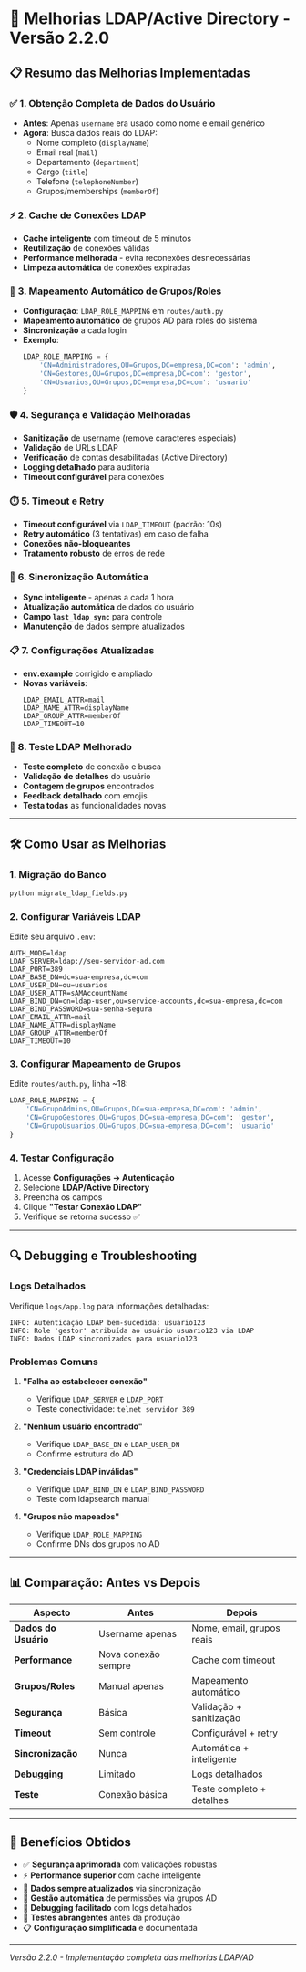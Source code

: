 # 🚀 Melhorias LDAP/Active Directory - Versão 2.2.0

## 📋 **Resumo das Melhorias Implementadas**

### ✅ **1. Obtenção Completa de Dados do Usuário**
- **Antes**: Apenas `username` era usado como nome e email genérico
- **Agora**: Busca dados reais do LDAP:
  - Nome completo (`displayName`)
  - Email real (`mail`)
  - Departamento (`department`)
  - Cargo (`title`)
  - Telefone (`telephoneNumber`)
  - Grupos/memberships (`memberOf`)

### ⚡ **2. Cache de Conexões LDAP**
- **Cache inteligente** com timeout de 5 minutos
- **Reutilização** de conexões válidas
- **Performance melhorada** - evita reconexões desnecessárias
- **Limpeza automática** de conexões expiradas

### 👥 **3. Mapeamento Automático de Grupos/Roles**
- **Configuração**: `LDAP_ROLE_MAPPING` em `routes/auth.py`
- **Mapeamento automático** de grupos AD para roles do sistema
- **Sincronização** a cada login
- **Exemplo**:
  ```python
  LDAP_ROLE_MAPPING = {
      'CN=Administradores,OU=Grupos,DC=empresa,DC=com': 'admin',
      'CN=Gestores,OU=Grupos,DC=empresa,DC=com': 'gestor',
      'CN=Usuarios,OU=Grupos,DC=empresa,DC=com': 'usuario'
  }
  ```

### 🛡️ **4. Segurança e Validação Melhoradas**
- **Sanitização** de username (remove caracteres especiais)
- **Validação** de URLs LDAP
- **Verificação** de contas desabilitadas (Active Directory)
- **Logging detalhado** para auditoria
- **Timeout configurável** para conexões

### ⏱️ **5. Timeout e Retry**
- **Timeout configurável** via `LDAP_TIMEOUT` (padrão: 10s)
- **Retry automático** (3 tentativas) em caso de falha
- **Conexões não-bloqueantes**
- **Tratamento robusto** de erros de rede

### 🔄 **6. Sincronização Automática**
- **Sync inteligente** - apenas a cada 1 hora
- **Atualização automática** de dados do usuário
- **Campo `last_ldap_sync`** para controle
- **Manutenção** de dados sempre atualizados

### 📋 **7. Configurações Atualizadas**
- **env.example** corrigido e ampliado
- **Novas variáveis**:
  ```env
  LDAP_EMAIL_ATTR=mail
  LDAP_NAME_ATTR=displayName
  LDAP_GROUP_ATTR=memberOf
  LDAP_TIMEOUT=10
  ```

### 🧪 **8. Teste LDAP Melhorado**
- **Teste completo** de conexão e busca
- **Validação de detalhes** do usuário
- **Contagem de grupos** encontrados
- **Feedback detalhado** com emojis
- **Testa todas** as funcionalidades novas

---

## 🛠️ **Como Usar as Melhorias**

### 1. **Migração do Banco**
```bash
python migrate_ldap_fields.py
```

### 2. **Configurar Variáveis LDAP**
Edite seu arquivo `.env`:
```env
AUTH_MODE=ldap
LDAP_SERVER=ldap://seu-servidor-ad.com
LDAP_PORT=389
LDAP_BASE_DN=dc=sua-empresa,dc=com
LDAP_USER_DN=ou=usuarios
LDAP_USER_ATTR=sAMAccountName
LDAP_BIND_DN=cn=ldap-user,ou=service-accounts,dc=sua-empresa,dc=com
LDAP_BIND_PASSWORD=sua-senha-segura
LDAP_EMAIL_ATTR=mail
LDAP_NAME_ATTR=displayName
LDAP_GROUP_ATTR=memberOf
LDAP_TIMEOUT=10
```

### 3. **Configurar Mapeamento de Grupos**
Edite `routes/auth.py`, linha ~18:
```python
LDAP_ROLE_MAPPING = {
    'CN=GrupoAdmins,OU=Grupos,DC=sua-empresa,DC=com': 'admin',
    'CN=GrupoGestores,OU=Grupos,DC=sua-empresa,DC=com': 'gestor',
    'CN=GrupoUsuarios,OU=Grupos,DC=sua-empresa,DC=com': 'usuario'
}
```

### 4. **Testar Configuração**
1. Acesse **Configurações → Autenticação**
2. Selecione **LDAP/Active Directory**
3. Preencha os campos
4. Clique **"Testar Conexão LDAP"**
5. Verifique se retorna sucesso ✅

---

## 🔍 **Debugging e Troubleshooting**

### **Logs Detalhados**
Verifique `logs/app.log` para informações detalhadas:
```
INFO: Autenticação LDAP bem-sucedida: usuario123
INFO: Role 'gestor' atribuída ao usuário usuario123 via LDAP
INFO: Dados LDAP sincronizados para usuario123
```

### **Problemas Comuns**

1. **"Falha ao estabelecer conexão"**
   - Verifique `LDAP_SERVER` e `LDAP_PORT`
   - Teste conectividade: `telnet servidor 389`

2. **"Nenhum usuário encontrado"**
   - Verifique `LDAP_BASE_DN` e `LDAP_USER_DN`
   - Confirme estrutura do AD

3. **"Credenciais LDAP inválidas"**
   - Verifique `LDAP_BIND_DN` e `LDAP_BIND_PASSWORD`
   - Teste com ldapsearch manual

4. **"Grupos não mapeados"**
   - Verifique `LDAP_ROLE_MAPPING`
   - Confirme DNs dos grupos no AD

---

## 📊 **Comparação: Antes vs Depois**

| Aspecto | Antes | Depois |
|---------|-------|--------|
| **Dados do Usuário** | Username apenas | Nome, email, grupos reais |
| **Performance** | Nova conexão sempre | Cache com timeout |
| **Grupos/Roles** | Manual apenas | Mapeamento automático |
| **Segurança** | Básica | Validação + sanitização |
| **Timeout** | Sem controle | Configurável + retry |
| **Sincronização** | Nunca | Automática + inteligente |
| **Debugging** | Limitado | Logs detalhados |
| **Teste** | Conexão básica | Teste completo + detalhes |

---

## 🎯 **Benefícios Obtidos**

- ✅ **Segurança aprimorada** com validações robustas
- ⚡ **Performance superior** com cache inteligente  
- 🔄 **Dados sempre atualizados** via sincronização
- 👥 **Gestão automática** de permissões via grupos AD
- 🐛 **Debugging facilitado** com logs detalhados
- 🧪 **Testes abrangentes** antes da produção
- 📋 **Configuração simplificada** e documentada

---

*Versão 2.2.0 - Implementação completa das melhorias LDAP/AD*